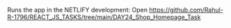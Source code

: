 

Runs the app in the NETLIFY development:
Open https://github.com/Rahul-R-1796/REACT_JS_TASKS/tree/main/DAY24_Shop_Homepage_Task

